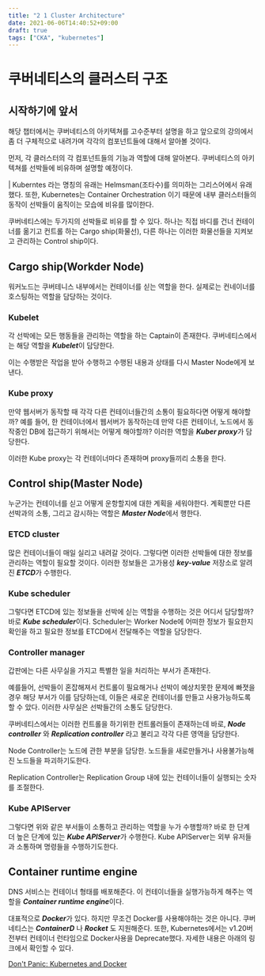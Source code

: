 ```yaml
---
title: "2 1 Cluster Architecture"
date: 2021-06-06T14:40:52+09:00
draft: true
tags: ["CKA", "kubernetes"]
---
```

# 쿠버네티스의 클러스터 구조
## 시작하기에 앞서
해당 챕터에서는 쿠버네티스의 아키텍쳐를 고수준부터 설명을 하고 앞으로의 강의에서 좀 더 구체적으로 내려가며 각각의 컴포넌트들에 대해서 알아볼 것이다.

먼저, 각 클러스터의 각 컴포넌트들의 기능과 역할에 대해 알아본다. 쿠버네티스의 아키텍쳐를 선박들에 비유하며 설명할 예정이다.

| Kuberntes 라는 명칭의 유래는 Helmsman(조타수)를 의미하는 그리스어에서 유래했다. 또한, Kubernetes는 Container Orchestration 이기 때문에 내부 클러스터들의 동작이 선박들이 움직이는 모습에 비유를 많이한다.

쿠버네티스에는 두가지의 선박들로 비유를 할 수 있다. 하나는 직접 바디를 건너 컨테이너를 옮기고 컨트롤 하는 Cargo ship(화물선), 다른 하나는 이러한 화물선들을 지켜보고 관리하는 Control ship이다.

## Cargo ship(Workder Node)
워커노드는 쿠버테니스 내부에서는 컨테이너를 싣는 역할을 한다. 실제로는 컨네이너를 호스팅하는 역할을 담당하는 것이다.

### Kubelet
각 선박에는 모든 행동들을 관리하는 역할을 하는 Captain이 존재한다. 쿠버네티스에서는 해당 역할을 ***Kubelet***이 담당한다.

이는 수행받은 작업을 받아 수행하고 수행된 내용과 상태를 다시 Master Node에게 보낸다. 

### Kube proxy
만약 웹서버가 동작할 때 각각 다른 컨테이너들간의 소통이 필요하다면 어떻게 해야할까? 예를 들어, 한 컨테이너에서 웹서버가 동작하는데 만약 다른 컨테이너, 노드에서 동작중인 DB에 접근하기 위해서는 어떻게 해야할까? 이러한 역할을 ***Kuber proxy***가 담당한다.

이러한 Kube proxy는 각 컨테이너마다 존재하며 proxy들끼리 소통을 한다.

## Control ship(Master Node)
누군가는 컨테이너를 싣고 어떻게 운항할지에 대한 계획을 세워야한다. 계획뿐만 다른 선박과의 소통, 그리고 감시하는 역할은 ***Master Node***에서 행한다.

### ETCD cluster
많은 컨테이너들이 매일 실리고 내려갈 것이다. 그렇다면 이러한 선박들에 대한 정보를 관리하는 역할이 필요할 것이다. 이러한 정보들은 고가용성 ***key-value*** 저장소로 알려진 ***ETCD***가 수행한다.

### Kube scheduler
그렇다면 ETCD에 있는 정보들을 선박에 싣는 역할을 수행하는 것은 어디서 담당할까? 바로 ***Kube scheduler***이다. Scheduler는 Worker Node에 어떠한 정보가 필요한지 확인을 하고 필요한 정보를 ETCD에서 전달해주는 역할을 담당한다.

### Controller manager
갑판에는 다른 사무실을 가지고 특별한 일을 처리하는 부서가 존재한다.

예를들어, 선박들이 혼잡해져서 컨트롤이 필요해거나 선박이 예상치못한 문제에 빠졋을 경우 해당 부서가 이를 담당하는데, 이들은 새로운 컨테이너를 만들고 사용가능하도록 할 수 았다. 이러한 사무실은 선박들간의 소통도 담당한다.

쿠버네티스에서는 이러한 컨트롤을 하기위한 컨트롤러들이 존재하는데 바로, ***Node controller*** 와 ***Replication controller*** 라고 불리고 각각 다른 영역을 담당한다.

Node Controller는 노드에 관한 부분을 담당한. 노드들을 새로만들거나 사용불가능해진 노드들을 파괴하기도한다.

Replication Controller는 Replication Group 내에 있는 컨테이너들이 실행되는 숫자를 조절한다.

### Kube APIServer
그렇다면 위와 같은 부서들이 소통하고 관리하는 역할을 누가 수행할까? 바로 한 단계 더 높은 단계에 있는 ***Kube APIServer***가 수행한다. Kube APIServer는 외부 유저들과 소통하며 명령들을 수행하기도한다.

## Container runtime engine
DNS 서비스는 컨테이너 형태를 배포해준다. 이 컨테이너들을 실행가능하게 해주는 역할을 ***Container runtime engine***이다.

대표적으로 ***Docker***가 있다. 하지만 무조건 Docker를 사용해야하는 것은 아니다. 쿠버네티스는 ***ContainerD*** 나 ***Rocket*** 도 지원해준다. 또한, Kubernetes에서는 v1.20버전부터 컨테이너 런타임으로 Docker사용을 Deprecate했다. 자세한 내용은 아래의 링크에서 확인할 수 있다.

[Don't Panic: Kubernetes and Docker
](https://kubernetes.io/blog/2020/12/02/dont-panic-kubernetes-and-docker/)